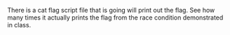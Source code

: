 There is a cat flag script file that is going will print out the flag. See how many times it actually prints the flag from the race condition demonstrated in class.